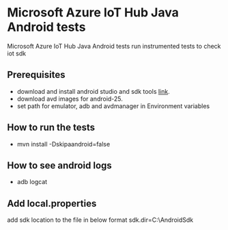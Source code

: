 # Microsoft Azure IoT Hub Java Android tests

Microsoft Azure IoT Hub Java Android tests run instrumented tests to check iot sdk

## Prerequisites 

 * download and install android studio and sdk tools [link](https://developer.android.com/studio/index.html).
 * download avd images for android-25.
 * set path for emulator, adb and avdmanager in Environment variables 

## How to run the tests

- mvn install -Dskipaandroid=false 

## How to see android logs

- adb logcat


## Add local.properties
add sdk location to the file in below format
sdk.dir=C\:\\AndroidSdk